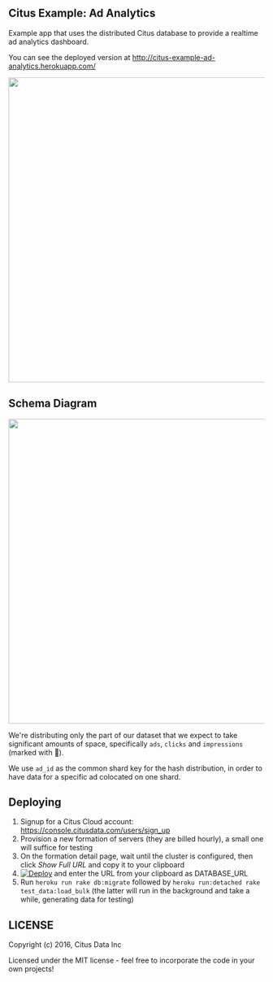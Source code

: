 ## Citus Example: Ad Analytics

Example app that uses the distributed Citus database to provide a realtime ad analytics dashboard.

You can see the deployed version at http://citus-example-ad-analytics.herokuapp.com/

<img src="http://cl.ly/0y430z3l122y/Screen%20Shot%202016-06-01%20at%206.15.02%20PM.png" width="600" />

## Schema Diagram

<img src="http://cl.ly/0n3G0Q453p1X/schema_diagram.png" width="600" />

We're distributing only the part of our dataset that we expect to take significant amounts of space, specifically
`ads`, `clicks` and `impressions` (marked with 🦄).

We use `ad_id` as the common shard key for the hash distribution, in order to have data for a specific ad colocated on one shard.

## Deploying

1. Signup for a Citus Cloud account: https://console.citusdata.com/users/sign_up
2. Provision a new formation of servers (they are billed hourly), a small one will suffice for testing
3. On the formation detail page, wait until the cluster is configured, then click *Show Full URL* and copy it to your clipboard
4. [![Deploy](https://www.herokucdn.com/deploy/button.svg)](https://heroku.com/deploy?template=https://github.com/citusdata/citus-example-ad-analytics) and enter the URL from your clipboard as DATABASE_URL
5. Run `heroku run rake db:migrate` followed by `heroku run:detached rake test_data:load_bulk` (the latter will run in the background and take a while, generating data for testing)


## LICENSE

Copyright (c) 2016, Citus Data Inc

Licensed under the MIT license - feel free to incorporate the code in your own projects!
